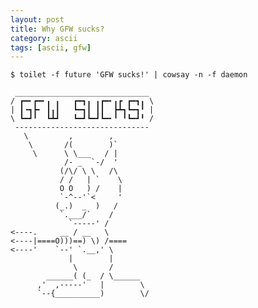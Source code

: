 ```yaml
---
layout: post
title: Why GFW sucks?
category: ascii
tags: [ascii, gfw]
---
```


    $ toilet -f future 'GFW sucks!' | cowsay -n -f daemon

     ______________________________
    / ┏━╸┏━╸╻ ╻   ┏━┓╻ ╻┏━╸╻┏ ┏━┓╻ \
    | ┃╺┓┣╸ ┃╻┃   ┗━┓┃ ┃┃  ┣┻┓┗━┓╹ |
    \ ┗━┛╹  ┗┻┛   ┗━┛┗━┛┗━╸╹ ╹┗━┛╹ /
     ------------------------------
       \         ,        ,
        \       /(        )`
         \      \ \___   / |
                /- _  `-/  '
               (/\/ \ \   /\
               / /   | `    \
               O O   ) /    |
               `-^--'`<     '
              (_.)  _  )   /
               `.___/`    /
                 `-----' /
    <----.     __ / __   \
    <----|====O)))==) \) /====
    <----'    `--' `.__,' \
                 |        |
                  \       /
            ______( (_  / \______
          ,'  ,-----'   |        \
          `--{__________)        \/

